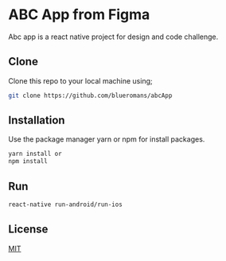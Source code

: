 # ABC App from Figma

Abc app is a react native project for design and code challenge.

## Clone

Clone this repo to your local machine using;

```bash
git clone https://github.com/blueromans/abcApp
```

## Installation

Use the package manager yarn or npm for install packages.

```bash
yarn install or
npm install
```

## Run

```bash
react-native run-android/run-ios
```

## License
[MIT](https://choosealicense.com/licenses/mit/)
